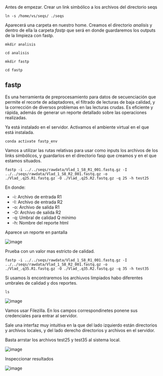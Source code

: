 Antes de empezar. Crear un link simbólico a los archivos del directorio seqs

`ln -s /home/vs/seqs/ ./seqs`

Aparecerá una carpeta en nuestro home. Creamos el directorio _analisis_ y dentro de ella la carpeta _fastp_ que será en donde guardaremos los outputs
de la limpieza con fastp.

`mkdir analisis`

`cd analisis`

`mkdir fastp`

`cd fastp`


## fastp 

Es una herramienta de preprocesamiento para datos de secuenciación que permite el recorte de adaptadores, el filtrado de lecturas de baja calidad, 
y la corrección de diversos problemas en las lecturas crudas. Es eficiente y rápida, además de generar un reporte detallado sobre las operaciones realizadas.

Ya está instalado en el servidor. Activamos el ambiente virtual en el que está instalada.

`conda activate fastp_env`

Vamos a utilizar las rutas relativas para usar como inputs los archivos de los links simbólicos, y guardarlos en el directorio fasp que creamos y en el que estamos situados. 

`fastp -i ../../seqs/rawdata/Vlad_1_S8_R1_001.fastq.gz -I ../../seqs/rawdata/Vlad_1_S8_R2_001.fastq.gz -o ./Vlad_.q25.R1.fastq.gz -O ./Vlad_.q25.R2.fastq.gz -q 25 -h test25 `

En donde:

+ -i: Archivo de entrada R1
+ -I: Archivo de entrada R2
+ -o: Archivo de salida R1
+ -O: Archivo de salida R2
+ -q: Umbral de calidad Q mínimo
+ -h: Nombre del reporte html

Aparece un reporte en pantalla

![image](https://github.com/user-attachments/assets/b24d0ebb-0bbe-4350-b537-18ad1571cda4)


Prueba con un valor mas estricto de calidad.

`fastp -i ../../seqs/rawdata/Vlad_1_S8_R1_001.fastq.gz -I ../../seqs/rawdata/Vlad_1_S8_R2_001.fastq.gz -o ./Vlad_.q35.R1.fastq.gz -O ./Vlad_.q35.R2.fastq.gz -q 35 -h test35 `

Si usamos _ls_ encontraremos los archiuvos limpiados habo diferentes umbrales de calidad y dos reportes.  

`ls`

![image](https://github.com/user-attachments/assets/6d1d7e36-d40e-4c18-b4cc-b01c1f0da351)

Vamos usar Filezilla. 
En los campos correspondinetes ponene sus credenciales para entrar al servidor. 

Sale una interfaz muy intuitiva en la que del lado izquierdo están directorios y archivos locales, y del lado derecho directorios y archivos 
en el servidor. 

Basta arrstar los archivos test25 y test35 al sistema local.


![image](https://github.com/user-attachments/assets/5dfdb4ea-7c7c-44d6-9f5f-b5bdcbd5015b)

Inspeccionar resultados

![image](https://github.com/user-attachments/assets/2a9e6d1b-9780-40e8-b9bc-60e1ed3bb6b4)



